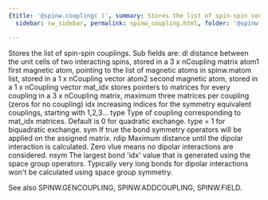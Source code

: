 ```yaml
---
{title: '@spinw.coupling( )', summary: Stores the list of spin-spin couplings., keywords: sample,
  sidebar: sw_sidebar, permalink: spinw_coupling.html, folder: '@spinw', mathjax: 'true'}

---
```

Stores the list of spin-spin couplings.
Sub fields are:
  dl      distance between the unit cells of two interacting
          spins, stored in a 3 x nCoupling matrix
  atom1   first magnetic atom, pointing to the list of
          magnetic atoms in spinw.matom list, stored in a
          1 x nCoupling vector
  atom2   second magnetic atom, stored in a  1 x nCoupling
          vector
  mat_idx stores pointers to matrices for every coupling in a
          3 x nCoupling matrix, maximum three matrices per
          coupling (zeros for no coupling)
  idx     increasing indices for the symmetry equivalent
          couplings, starting with 1,2,3...
  type    Type of coupling corresponding to mat_idx matrices.
          Default is 0 for quadratic exchange. type = 1 for
          biquadratic exchange.
  sym     If true the bond symmetry operators will be applied
          on the assigned matrix.
  rdip    Maximum distance until the dipolar interaction is
          calculated. Zero vlue means no dipolar interactions
          are considered.
  nsym    The largest bond 'idx' value that is generated
          using the space group operators. Typically very
          long bonds for dipolar interactions won't be
          calculated using space group symmetry.
 
See also SPINW.GENCOUPLING, SPINW.ADDCOUPLING, SPINW.FIELD.
